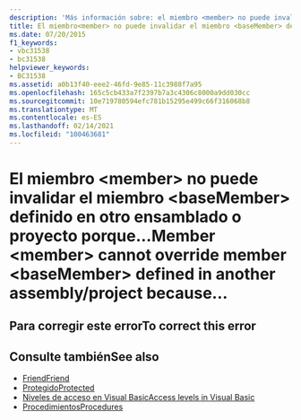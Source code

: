 ```yaml
---
description: 'Más información sobre: el miembro <member> no puede invalidar el miembro <baseMember> definido en otro ensamblado o proyecto porque...'
title: El miembro<member> no puede invalidar el miembro <baseMember> definido en otro ensamblado o proyecto porque el modificador de acceso 'Protected Friend' amplía la accesibilidad. Use 'Protected' en su lugar.
ms.date: 07/20/2015
f1_keywords:
- vbc31538
- bc31538
helpviewer_keywords:
- BC31538
ms.assetid: a0b13f40-eee2-46fd-9e85-11c3988f7a95
ms.openlocfilehash: 165c5cb433a7f2397b7a3c4306c8000a9dd030cc
ms.sourcegitcommit: 10e719780594efc781b15295e499c66f316068b8
ms.translationtype: MT
ms.contentlocale: es-ES
ms.lasthandoff: 02/14/2021
ms.locfileid: "100463681"
---
```

# <a name="member-member-cannot-override-member-basemember-defined-in-another-assemblyproject-because"></a><span data-ttu-id="2c2eb-104">El miembro \<member> no puede invalidar el miembro \<baseMember> definido en otro ensamblado o proyecto porque...</span><span class="sxs-lookup"><span data-stu-id="2c2eb-104">Member \<member> cannot override member \<baseMember> defined in another assembly/project because…</span></span>

## <a name="to-correct-this-error"></a><span data-ttu-id="2c2eb-105">Para corregir este error</span><span class="sxs-lookup"><span data-stu-id="2c2eb-105">To correct this error</span></span>

## <a name="see-also"></a><span data-ttu-id="2c2eb-106">Consulte también</span><span class="sxs-lookup"><span data-stu-id="2c2eb-106">See also</span></span>

- [<span data-ttu-id="2c2eb-107">Friend</span><span class="sxs-lookup"><span data-stu-id="2c2eb-107">Friend</span></span>](../language-reference/modifiers/friend.md)
- [<span data-ttu-id="2c2eb-108">Protegido</span><span class="sxs-lookup"><span data-stu-id="2c2eb-108">Protected</span></span>](../language-reference/modifiers/protected.md)
- [<span data-ttu-id="2c2eb-109">Niveles de acceso en Visual Basic</span><span class="sxs-lookup"><span data-stu-id="2c2eb-109">Access levels in Visual Basic</span></span>](../programming-guide/language-features/declared-elements/access-levels.md)
- [<span data-ttu-id="2c2eb-110">Procedimientos</span><span class="sxs-lookup"><span data-stu-id="2c2eb-110">Procedures</span></span>](../programming-guide/language-features/procedures/index.md)
